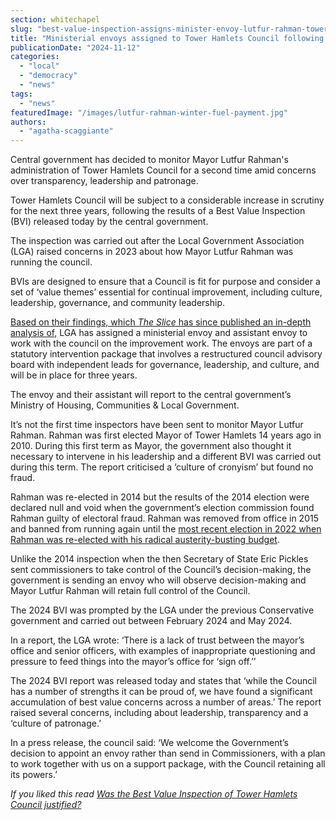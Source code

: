 ```yaml
---
section: whitechapel
slug: "best-value-inspection-assigns-minister-envoy-lutfur-rahman-tower-hamlets"
title: "Ministerial envoys assigned to Tower Hamlets Council following controversial Best Value Inspection"
publicationDate: "2024-11-12"
categories: 
  - "local"
  - "democracy"
  - "news"
tags: 
  - "news"
featuredImage: "/images/lutfur-rahman-winter-fuel-payment.jpg"
authors: 
  - "agatha-scaggiante"
---
```


Central government has decided to monitor Mayor Lutfur Rahman's administration of Tower Hamlets Council for a second time amid concerns over transparency, leadership and patronage.

Tower Hamlets Council will be subject to a considerable increase in scrutiny for the next three years, following the results of a Best Value Inspection (BVI) released today by the central government. 

The inspection was carried out after the Local Government Association (LGA) raised concerns in 2023 about how Mayor Lutfur Rahman was running the council.

BVIs are designed to ensure that a Council is fit for purpose and consider a set of ‘value themes’ essential for continual improvement, including culture, leadership, governance, and community leadership. 

[Based on their findings, which _The Slice_ has since published an in-depth analysis of,](https://whitechapellondon.co.uk/is-best-value-inspection-lutfur-rahman-tower-hamlets-justified/) LGA has assigned a ministerial envoy and assistant envoy to work with the council on the improvement work. The envoys are part of a statutory intervention package that involves a restructured council advisory board with independent leads for governance, leadership, and culture, and will be in place for three years.

The envoy and their assistant will report to the central government’s Ministry of Housing, Communities & Local Government. 

It’s not the first time inspectors have been sent to monitor Mayor Lutfur Rahman. Rahman was first elected Mayor of Tower Hamlets 14 years ago in 2010. During this first term as Mayor, the government also thought it necessary to intervene in his leadership and a different BVI was carried out during this term. The report criticised a ‘culture of cronyism’ but found no fraud. 

Rahman was re-elected in 2014 but the results of the 2014 election were declared null and void when the government’s election commission found Rahman guilty of electoral fraud. Rahman was removed from office in 2015 and banned from running again until the [most recent election in 2022 when Rahman was re-elected with his radical austerity-busting budget](https://romanroadlondon.com/mayor-lutfur-rahman-tower-hamlets-interview/). 

Unlike the 2014 inspection when the then Secretary of State Eric Pickles sent commissioners to take control of the Council’s decision-making, the government is sending an envoy who will observe decision-making and Mayor Lutfur Rahman will retain full control of the Council.

The 2024 BVI was prompted by the LGA under the previous Conservative government and carried out between February 2024 and May 2024. 

In a report, the LGA wrote: ‘There is a lack of trust between the mayor’s office and senior officers, with examples of inappropriate questioning and pressure to feed things into the mayor’s office for ‘sign off.’’ 

The 2024 BVI report was released today and states that ‘while the Council has a number of strengths it can be proud of, we have found a significant accumulation of best value concerns across a number of areas.’ The report raised several concerns, including about leadership, transparency and a ‘culture of patronage.’

In a press release, the council said: ‘We welcome the Government’s decision to appoint an envoy rather than send in Commissioners, with a plan to work together with us on a support package, with the Council retaining all its powers.’ 

_If you liked this read [Was the Best Value Inspection of Tower Hamlets Council justified?](https://whitechapellondon.co.uk/is-best-value-inspection-lutfur-rahman-tower-hamlets-justified/)_

